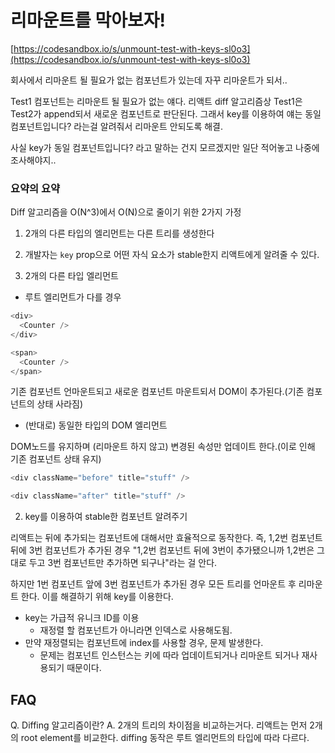 # 리마운트를 막아보자!

[https://codesandbox.io/s/unmount-test-with-keys-sl0o3](https://codesandbox.io/s/unmount-test-with-keys-sl0o3)

회사에서 리마운트 될 필요가 없는 컴포넌트가 있는데 자꾸 리마운트가 되서..

Test1 컴포넌트는 리마운트 될 필요가 없는 얘다. 리액트 diff 알고리즘상 Test1은 Test2가 append되서 새로운 컴포넌트로 판단된다.
그래서 key를 이용하여 얘는 동일 컴포넌트입니다? 라는걸 알려줘서 리마운트 안되도록 해결.

사실 key가 동일 컴포넌트입니다? 라고 말하는 건지 모르겠지만 일단 적어놓고 나중에 조사해야지..

### 요약의 요약

Diff 알고리즘을 O(N^3)에서 O(N)으로 줄이기 위한 2가지 가정

1. 2개의 다른 타입의 엘리먼트는 다른 트리를 생성한다
2. 개발자는 `key` prop으로 어떤 자식 요소가 stable한지 리액트에게 알려줄 수 있다.

3. 2개의 다른 타입 엘리먼트

- 루트 엘리먼트가 다를 경우

```js
<div>
  <Counter />
</div>

<span>
  <Counter />
</span>
```

기존 컴포넌트 언마운트되고 새로운 컴포넌트 마운트되서 DOM이 추가된다.(기존 컴포넌트의 상태 사라짐)

- (반대로) 동일한 타입의 DOM 엘리먼트

DOM노드를 유지하며 (리마운트 하지 않고) 변경된 속성만 업데이트 한다.(이로 인해 기존 컴포넌트 상태 유지)

```js
<div className="before" title="stuff" />

<div className="after" title="stuff" />
```

2. key를 이용하여 stable한 컴포넌트 알려주기

리액트는 뒤에 추가되는 컴포넌트에 대해서만 효율적으로 동작한다.
즉, 1,2번 컴포넌트 뒤에 3번 컴포넌트가 추가된 경우
"1,2번 컴포넌트 뒤에 3번이 추가됐으니까 1,2번은 그대로 두고 3번 컴포넌트만 추가하면 되구나"라는 걸 안다.

하지만 1번 컴포넌트 앞에 3번 컴포넌트가 추가된 경우 모든 트리를 언마운트 후 리마운트 한다.
이를 해결하기 위해 key를 이용한다.

- key는 가급적 유니크 ID를 이용
  - 재정렬 할 컴포넌트가 아니라면 인덱스로 사용해도됨.
- 만약 재정렬되는 컴포넌트에 index를 사용할 경우, 문제 발생한다.
  - 문제는 컴포넌트 인스턴스는 키에 따라 업데이트되거나 리마운트 되거나 재사용되기 때문이다.

## FAQ

Q. Diffing 알고리즘이란?
A. 2개의 트리의 차이점을 비교하는거다. 리액트는 먼저 2개의 root element를 비교한다. diffing 동작은 루트 엘리먼트의 타입에 따라 다르다.
